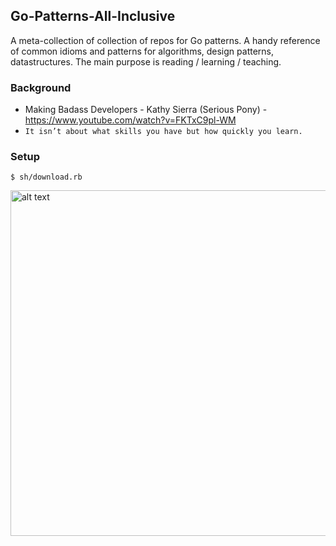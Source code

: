 ## Go-Patterns-All-Inclusive

A meta-collection of collection of repos for Go patterns.
A handy reference of common idioms and patterns for algorithms, design patterns, datastructures.
The main purpose is reading / learning / teaching.

### Background
  - Making Badass Developers - Kathy Sierra (Serious Pony) - https://www.youtube.com/watch?v=FKTxC9pl-WM
  - `It isn’t about what skills you have but how quickly you learn.`

### Setup

    $ sh/download.rb


<img src="https://raw.githubusercontent.com/gophersgang/go-patterns-all-inclusive/master/images/screenshot.png" alt="alt text" height="553">
